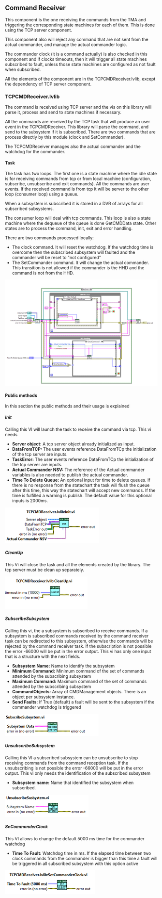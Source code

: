 ## Command Receiver

This component is the one receiving the commands from the TMA and triggering the corresponding state machines for each
of them. This is done using the TCP server component.

This component also will reject any command that are not sent from the actual commander, and manage the actual commander
logic.

The commander clock (it is a command actually) is also checked in this component and if clocks timeouts, then it will
trigger all state machines subscribed to fault, unless those state machines are configured as not fault when subscribed.

All the elements of the component are in the TCPCMDReceiver.lvlib, except the dependency of TCP server component.

### TCPCMDReceiver.lvlib

The command is received using TCP server and the vis on this library will parse it, process and send to state machines
if necessary.

All the commands are received by the TCP task that will produce an user event in the TCPCMDReceiver. This library will
parse the command, and send to the subsystem if it is subscribed. There are two commands that are process directly by
this module (clock and SetCommander).

The TCPCMDReceiver manages also the actual commander and the watchdog for the commander.

#### Task

The task has two loops. The first one is a state machine where the idle state is for receiving commands from tcp or from
local machine (configuration, subscribe, unsubscribe and exit commands). All the commands are user events. If the
received command is from tcp it will be server to the other loop (consumer loop) using a queue.

When a subsystem is subscribed it is stored in a DVR of arrays for all subscribed subsystems.

The consumer loop will deal with tcp commands. This loop is also a state machine where the dequeue of the queue is done
GetCMDData state. Other states are to process the command, init, exit and error handling.

There are two commands processed locally:

* The clock command. It will reset the watchdog. If the watchdog time is overcome then the subscribed subsystem will
faulted and the commander will be reset to "not configured"
* The SetCommander command. It will change the actual commander. This transition is not allowed if the commander is the
HHD and the command is not from the HHD.

![TcpCmdReceiverTask.vi\label{TcpCmdReceiverTask}](../Resources/figures/TcpCmdReceiverTask.PNG)

#### Public methods

In this section the public methods and their usage is explained

##### Init

Calling this VI will launch the task to receive the command via tcp. This vi needs

* **Server object:** A tcp server object already initialized as input.
* **DataFromTCP:** The user events reference DataFromTCp the initialization of the tcp server are inputs.
* **TaskError:** The user events reference DataFromTCp the initialization of the tcp server are inputs.
* **Actual Commander NSV:** The reference of the Actual commander variables is also needed to publish the actual
commander.
* **Time To Delete Queue:** An optional input for time to delete queues. If there is no response from the statechart the
task will flush the queue after this time, this way the statechart will accept new commands. If the time is fulfilled a
warning is publish. The default value for this optional inputs is 2000ms.

![TcpCmdReceiverInit.vi\label{TcpCmdReceiverInit}](../Resources/figures/TcpCmdReceiverInit.PNG)

##### CleanUp

This Vi will close the task and all the elements created by the library. The tcp server must be clean up separately.

![TcpCmdReceiverCleanup.vi\label{TcpCmdReceiverCleanup}](../Resources/figures/TcpCmdReceiverCleanup.PNG)

##### SubscribeSubsystem

Calling this vi, the a subsystem is subscribed to receive commands. If a subsystem is subscribed commands received by
the command receiver task can be redirected to this subsystem, otherwise the commands will be rejected by the command
receiver task. If the subscription is not possible the error -66000 will be put in the error output.
This vi has only one input that is a structure with the next fields.

* **Subsystem Name:** Name to identify the subsystem
* **Minimum Command:** Minimum command of the set of commands attended by the subscribing subsystem
* **Maximum Command:** Maximum command of the set of commands attended by the subscribing subsystem
* **CommandObjects:** Array of CMDManagement objects. There is an object per subsystem instance.
* **Send Faults:** If True (default) a fault will be sent to the subsystem if the commander watchdog is triggered

![TcpCmdReceiverSubscribe.vi\label{TcpCmdReceiverSubscribe}](../Resources/figures/TcpCmdReceiverSubscribe.PNG)

##### UnsubscribeSubsystem

Calling this VI a subscribed subsystem can be unsubscribe to stop receiving commands from the command reception task.
If the unsubscribing is not possible the error -66000 will be put in the error output.
This vi only needs the identification of the subscribed subsystem

* **Subsystem name:** Name that identified the subsystem when subscribed.

![TcpCmdReceiverUnsubscribe.vi\label{TcpCmdReceiverUnsubscribe}](../Resources/figures/TcpCmdReceiverUnsubscribe.PNG)

##### SeCommanderClock

This VI allows to change the default 5000 ms time for the commander watchdog

* **Time To Fault:** Watchdog time in ms. If the elapsed time between two clock commands from the commander is bigger
than this time a fault will be triggered in all subscribed subsystem with this option active

![TcpCmdReceiverClock.vi\label{TcpCmdReceiverClock}](../Resources/figures/TcpCmdReceiverClock.PNG)
